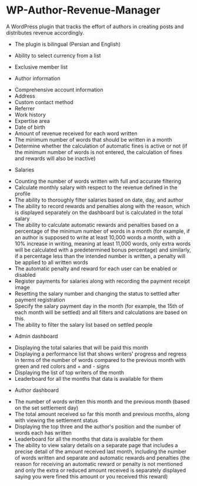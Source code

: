 # WP-Author-Revenue-Manager
A WordPress plugin that tracks the effort of authors in creating posts and distributes revenue accordingly.

+ The plugin is bilingual (Persian and English)
+ Ability to select currency from a list
+ Exclusive member list

+ Author information
- Comprehensive account information
- Address
- Custom contact method
- Referrer
- Work history
- Expertise area
- Date of birth
- Amount of revenue received for each word written
- The minimum number of words that should be written in a month
- Determine whether the calculation of automatic fines is active or not (if the minimum number of words is not entered, the calculation of fines and rewards will also be inactive)

+ Salaries
- Counting the number of words written with full and accurate filtering
- Calculate monthly salary with respect to the revenue defined in the profile
- The ability to thoroughly filter salaries based on date, day, and author
- The ability to record rewards and penalties along with the reason, which is displayed separately on the dashboard but is calculated in the total salary
- The ability to calculate automatic rewards and penalties based on a percentage of the minimum number of words in a month (for example, if an author is supposed to write at least 10,000 words a month, with a 10% increase in writing, meaning at least 11,000 words, only extra words will be calculated with a predetermined bonus percentage) and similarly, if a percentage less than the intended number is written, a penalty will be applied to all written words
- The automatic penalty and reward for each user can be enabled or disabled
- Register payments for salaries along with recording the payment receipt image
- Resetting the salary number and changing the status to settled after payment registration
- Specify the salary payment day in the month (for example, the 15th of each month will be settled) and all filters and calculations are based on this.
- The ability to filter the salary list based on settled people

+ Admin dashboard
- Displaying the total salaries that will be paid this month
- Displaying a performance list that shows writers' progress and regress in terms of the number of words compared to the previous month with green and red colors and + and - signs
- Displaying the list of top writers of the month
- Leaderboard for all the months that data is available for them

+ Author dashboard
- The number of words written this month and the previous month (based on the set settlement day)
- The total amount received so far this month and previous months, along with viewing the settlement status
- Displaying the top three and the author's position and the number of words each has written
- Leaderboard for all the months that data is available for them
- The ability to view salary details on a separate page that includes a precise detail of the amount received last month, including the number of words written and separate and automatic rewards and penalties (the reason for receiving an automatic reward or penalty is not mentioned and only the extra or reduced amount received is separately displayed saying you were fined this amount or you received this reward)
